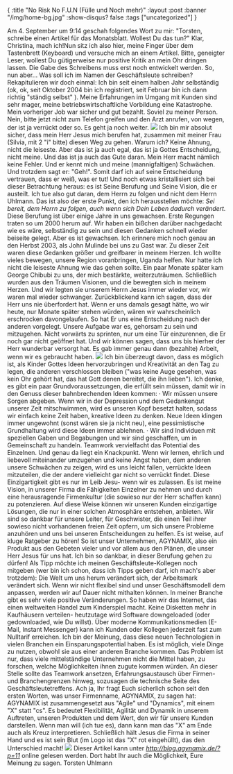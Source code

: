 {
  :title "No Risk No F.U.N (Fülle und Noch mehr)"
  :layout :post
  :banner "/img/home-bg.jpg"
  :show-disqus? false
  :tags ["uncategorized"]
}

Am 4. September um 9:14 geschah folgendes Wort zu mir: "Torsten, schreibe einen Artikel für das Monatsblatt. Wollest Du das tun?" Klar, Christina, mach ich!Nun sitz ich also hier, meine Finger über dem Tastenbrett (Keyboard) und versuche mich an einem Artikel. Bitte, geneigter Leser, wollest Du gütigerweise nur positive Kritik an mein Ohr dringen lassen. Die Gabe des Schreibens muss erst noch entwickelt werden. So, nun aber… Was soll ich im Namen der Geschäftsleute schreiben? Rekapitulieren wir doch einmal: Ich bin seit einem halben Jahr selbständig (ok, ok, seit Oktober 2004 bin ich registriert, seit Februar bin ich dann richtig "ständig selbst" ). Meine Erfahrungen im Umgang mit Kunden sind sehr mager, meine betriebswirtschaftliche Vorbildung eine Katastrophe. Mein vorheriger Job war sicher und gut bezahlt. Soviel zu meiner Person. Nein, bitte jetzt nicht zum Telefon greifen und den Arzt anrufen, von wegen, der ist ja verrückt oder so. Es geht ja noch weiter. ![](http://www.agynamix.de/pic/Image1181.jpg) Ich bin mir absolut sicher, dass mein Herr Jesus mich berufen hat, zusammen mit meiner Frau (Silvia, mit 2 "i" bitte) diesen Weg zu gehen. Warum ich? Keine Ahnung, nicht die leiseste. Aber das ist ja auch egal, das ist ja Gottes Entscheidung, nicht meine. Und das ist ja auch das Gute daran. Mein Herr macht nämlich keine Fehler. Und er kennt mich und meine (mannigfaltigen) Schwächen. Und trotzdem sagt er: "Geh!". Somit darf ich auf seine Entscheidung vertrauen, dass er weiß, was er tut! Und noch etwas kristallisiert sich bei dieser Betrachtung heraus: es ist Seine Berufung und Seine Vision, die er austeilt. Ich tue also gut daran, dem Herrn zu folgen und nicht dem Herrn Uhlmann. Das ist also der erste Punkt, den ich herausstellen möchte: *Sei bereit, dem Herrn zu folgen, auch wenn sich Dein Leben dadurch verändert.* Diese Berufung ist über einige Jahre in uns gewachsen. Erste Regungen traten so um 2000 herum auf. Wir haben ein bißchen darüber nachgedacht wie es wäre, selbständig zu sein und diesen Gedanken schnell wieder beiseite gelegt. Aber es ist gewachsen. Ich erinnere mich noch genau an den Herbst 2003, als John Mulinde bei uns zu Gast war. Zu dieser Zeit waren diese Gedanken größer und greifbarer in meinem Herzen. Ich wollte vieles bewegen, unsere Region voranbringen, Uganda helfen. Nur hatte ich nicht die leiseste Ahnung wie das gehen sollte. Ein paar Monate später kam George Chibubi zu uns, der mich bestärkte, weiterzuträumen. Schließlich wurden aus den Träumen Visionen, und die bewegten sich in meinem Herzen. Und wir legten sie unserem Herrn Jesus immer wieder vor, wir waren mal wieder schwanger. Zurückblickend kann ich sagen, dass der Herr uns nie überfordert hat. Wenn er uns damals gesagt hätte, wo wir heute, nur Monate später stehen würden, wären wir wahrscheinlich erschrocken davongelaufen. So hat Er uns eine Entscheidung nach der anderen vorgelegt. Unsere Aufgabe war es, gehorsam zu sein und mitzugehen. Nicht vorwärts zu sprinten, nur um eine Tür einzurennen, die Er noch gar nicht geöffnet hat. Und wir können sagen, dass uns bis hierher der Herr wunderbar versorgt hat. Es gab immer genau dann (bezahlte) Arbeit, wenn wir es gebraucht haben. ![](http://www.agynamix.de/pic/Image166.jpg) Ich bin überzeugt davon, dass es möglich ist, als Kinder Gottes Ideen hervorzubringen und Kreativität an den Tag zu legen, die anderen verschlossen bleiben ("was keine Auge gesehen, was kein Ohr gehört hat, das hat Gott denen bereitet, die ihn lieben"). Ich denke, es gibt ein paar Grundvoraussetzungen, die erfüllt sein müssen, damit wir in den Genuss dieser bahnbrechenden Ideen kommen: · Wir müssen unsere Sorgen abgeben. Wenn wir in der Depression und dem Gedankengut unserer Zeit mitschwimmen, wird es unseren Kopf besetzt halten, sodass wir einfach keine Zeit haben, kreative Ideen zu denken. Neue Ideen klingen immer ungewohnt (sonst wären sie ja nicht neu), eine pessimistische Grundhaltung wird diese Ideen immer ablehnen. · Wir sind Individuen mit speziellen Gaben und Begabungen und wir sind geschaffen, um in Gemeinschaft zu handeln. Teamwork vervielfacht das Potential des Einzelnen. Und genau da liegt ein Knackpunkt. Wenn wir lernen, ehrlich und liebevoll miteinander umzugehen und keine Angst haben, dem anderen unsere Schwächen zu zeigen, wird es uns leicht fallen, verrückte Ideen mitzuteilen, die der andere vielleicht gar nicht so verrückt findet. Diese Einzigartigkeit gibt es nur im Leib Jesu- wenn wir es zulassen. Es ist meine Vision, in unserer Firma die Fähigkeiten Einzelner zu nehmen und durch eine herausragende Firmenkultur (die sowieso nur der Herr schaffen kann) zu potenzieren. Auf diese Weise können wir unseren Kunden einzigartige Lösungen, die nur in einer solchen Atmosphäre entstehen, anbieten. Wir sind so dankbar für unsere Leiter, für Geschwister, die einen Teil ihrer sowieso nicht vorhandenen freien Zeit opfern, um sich unsere Probleme anzuhören und uns bei unseren Entscheidungen zu helfen. Es ist weise, auf kluge Ratgeber zu hören! So ist unser Unternehmen, AGYNAMIX, also ein Produkt aus den Gebeten vieler und vor allem aus den Plänen, die unser Herr Jesus für uns hat. Ich bin so dankbar, in dieser Berufung gehen zu dürfen! Als Tipp möchte ich meinen Geschäftsleute-Kollegen noch mitgeben (wer bin ich schon, dass ich Tipps geben darf, ich mach's aber trotzdem): Die Welt um uns herum verändert sich, der Arbeitsmark verändert sich. Wenn wir nicht flexibel sind und unser Geschäftsmodell dem anpassen, werden wir auf Dauer nicht mithalten können. In meiner Branche gibt es sehr viele positive Veränderungen. So haben wir das Internet, das einen weltweiten Handel zum Kinderspiel macht. Keine Disketten mehr in Kaufhäusern verteilen- heutzutage wird Software downgeloaded (oder gedownloaded, wie Du willst). Über moderne Kommunikationsmedien (E-Mail, Instant Messenger) kann ich Kunden oder Kollegen jederzeit fast zum Nulltarif erreichen. Ich bin der Meinung, dass diese neuen Technologien in vielen Branchen ein Einsparungspotential haben. Es ist möglich, viele Dinge zu nutzen, obwohl sie aus einer anderen Branche kommen. Das Problem ist nur, dass viele mittelständige Unternehmen nicht die Mittel haben, zu forschen, welche Möglichkeiten ihnen zugute kommen würden. An dieser Stelle sollte das Teamwork ansetzen, Erfahrungsaustausch über Firmen- und Branchengrenzen hinweg, sozusagen die technische Seite des Geschäftsleutetreffens. Ach ja, Ihr fragt Euch sicherlich schon seit den ersten Worten, was unser Firmenname, AGYNAMIX, zu sagen hat: AGYNAMIX ist zusammengesetzt aus "Agile" und "Dynamics", mit einem "X" statt "cs". Es bedeutet Flexibilität, Agilität und Dynamik in unserem Auftreten, unseren Produkten und dem Wert, den wir für unsere Kunden darstellen. Wenn man will (ich tue es), dann kann man das "X" am Ende auch als Kreuz interpretieren. Schließlich hält Jesus die Firma in seiner Hand und es ist sein Blut (im Logo ist das "X" rot eingehüllt), das den Unterschied macht!
![](http://www.agynamix.de/pic/Image190-1.jpg)
Dieser Artikel kann unter *http://blog.agynamix.de/?p=11* online gelesen werden. Dort habt Ihr auch die Möglichkeit, Eure Meinung zu sagen.
Torsten Uhlmann
